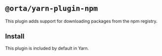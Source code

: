 # `@orta/yarn-plugin-npm`

This plugin adds support for downloading packages from the npm registry.

## Install

This plugin is included by default in Yarn.
